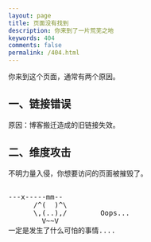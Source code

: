 ```yaml
---
layout: page
title: 页面没有找到
description: 你来到了一片荒芜之地
keywords: 404
comments: false
permalink: /404.html
---
```


你来到这个页面，通常有两个原因。

## 一、链接错误

原因：博客搬迁造成的旧链接失效。


## 二、维度攻击

不明力量入侵，你想要访问的页面被摧毁了。

<!----------------------------------------------------------------
tgc：此段为注释，ascii-art(文本艺术): 使用可显示的ASCII字符组成的图形。

         mm
      /^(  )^\                     Ascii arts included in this page:
      \,(..),/                     - R2D2, provided by: http://www.chris.com/
        V~~V                       - Texts, generated from: http://www.network-science.de/ascii/  
                                   http:// cnfeat.github.io
            
------------------------------------------------------------------>

  <style>
    pre {
          background: none;
          border: none;
    }
  </style>

  <pre>         
---x-----mm--
      /^(  )^\
      \,(..),/        Oops...
        V~~V                     
一定是发生了什么可怕的事情....
    </pre>
